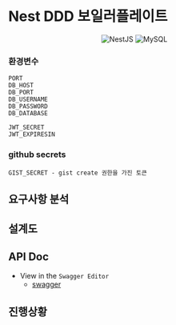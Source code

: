 # Nest DDD 보일러플레이트

<div align=center>

![NestJS](https://img.shields.io/badge/nestjs-%23E0234E.svg?style=plastic&logo=nestjs&logoColor=white)
![MySQL](https://img.shields.io/badge/mysql-%2300f.svg?style=plastic&logo=mysql&logoColor=white)

<!--
![Test Status](https://github.com/{username}/{reponame}/actions/workflows/push_cov_report.yml/badge.svg)
![Test Coverage](https://img.shields.io/endpoint?url=https://gist.githubusercontent.com/{username}/{gist_id}/raw/{ gist_filename.json })
-->

</div>

### 환경변수

```
PORT
DB_HOST
DB_PORT
DB_USERNAME
DB_PASSWORD
DB_DATABASE

JWT_SECRET
JWT_EXPIRESIN
```

### github secrets

```
GIST_SECRET - gist create 권한을 가진 토큰
```

## 요구사항 분석

## 설계도

## API Doc

- View in the `Swagger Editor`
  - [swagger](https://editor.swagger.io/?url=https%3A%2F%2Fraw.githubusercontent.com%2F{username}%2F{repository}%2F{branch}%2Fdoc%2Fswagger.json)

## 진행상황
